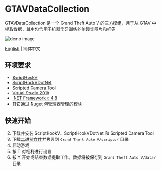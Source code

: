 # GTAVDataCollection

GTAVDataCollection 是一个 Grand Theft Auto V 的三方模组，用于从 GTAV 中提取数据，其中包含用于机器学习训练的仿现实图片和标签

![demo image](resources/bbox.jpg)

[English](./README.md) | 简体中文

## 环境要求
- [ScriptHookV](http://www.dev-c.com/gtav/scripthookv/)
- [ScriptHookVDotNet](https://github.com/crosire/scripthookvdotnet/releases)
- [Scripted Camera Tool](https://www.gta5-mods.com/scripts/scripted-camera-tool-1-0)
- [Visual Studio 2019](https://visualstudio.microsoft.com/vs)
- [.NET Framework ≥ 4.8](https://www.visualstudio.com/cs/downloads/)
- 其它通过 Nuget 包管理器管理的模块

## 快速开始
2. 下载并安装 ScriptHookV、ScriptHookVDotNet 和 Scripted Camera Tool
3. 下载[二进制文件](https://github.com/lsq210/GTAVDataCollection/releases/)并拷贝到 `Grand Theft Auto V/scripts/` 目录
4. 启动游戏
5. 按 T 对相机进行设置
6. 按 Y 开始或结束数据提取工作。数据将被保存到 `Grand Theft Auto V/data/` 目录

